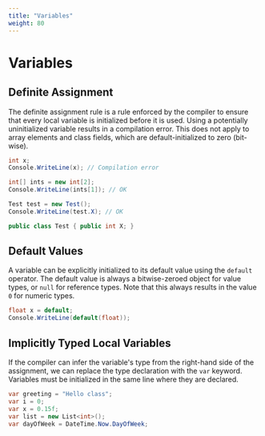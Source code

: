 ```yaml
---
title: "Variables"
weight: 80
---
```


# Variables

## Definite Assignment

The definite assignment rule is a rule enforced by the compiler to ensure that every local variable is initialized before it is used. Using a potentially uninitialized variable results in a compilation error. This does not apply to array elements and class fields, which are default-initialized to zero (bit-wise).

```csharp
int x;
Console.WriteLine(x); // Compilation error

int[] ints = new int[2];
Console.WriteLine(ints[1]); // OK

Test test = new Test();
Console.WriteLine(test.X); // OK

public class Test { public int X; }
```

## Default Values

A variable can be explicitly initialized to its default value using the `default` operator. The default value is always a bitwise-zeroed object for value types, or `null` for reference types. Note that this always results in the value `0` for numeric types.

```csharp
float x = default;
Console.WriteLine(default(float));
```

## Implicitly Typed Local Variables

If the compiler can infer the variable's type from the right-hand side of the assignment, we can replace the type declaration with the `var` keyword. Variables must be initialized in the same line where they are declared.

```csharp
var greeting = "Hello class";
var i = 0;
var x = 0.15f;
var list = new List<int>();
var dayOfWeek = DateTime.Now.DayOfWeek;
```
